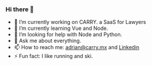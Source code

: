 ### Hi there 👋

- 🔭 I’m currently working on CARRY. a SaaS for Lawyers
- 🌱 I’m currently learning Vue and Node.
- 🤔 I’m looking for help with Node and Python.
- 💬 Ask me about everything.
- 📫 How to reach me: adrian@carry.mx and [Linkedin](www.linkedin.com/in/adrian117/)
- ⚡ Fun fact: I like running and ski.
